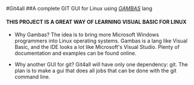 #Git4all
##A complete GIT GUI for Linux using [*GAMBAS*](http://www.gambas.org/) lang

   #### THIS PROJECT IS A GREAT WAY OF LEARNING VISUAL BASIC FOR LINUX

* Why Gambas?
  The idea is to bring more Microsoft Windows programmers into Linux 
operating systems. Gambas is a lang like Visual Basic, and the IDE
looks a lot like Microsoft's Visual Studio. Plenty of documentation
and examples can be found online.

* Why another GUI for git?
  Git4all will have only one dependency: git.
The plan is to make a gui that does all jobs that can be done with the
git command line.
